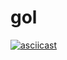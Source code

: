# gol

[![asciicast](https://asciinema.org/a/M1yWzBiLFICX8vXDd5ijwFgbC.png)](https://asciinema.org/a/M1yWzBiLFICX8vXDd5ijwFgbC)
